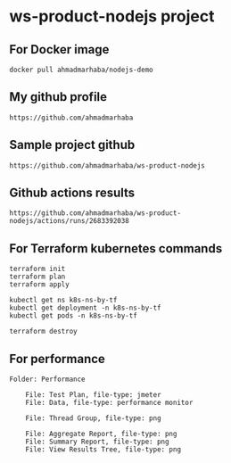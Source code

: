 # ws-product-nodejs project

## For Docker image

    docker pull ahmadmarhaba/nodejs-demo

## My github profile

    https://github.com/ahmadmarhaba

## Sample project github

    https://github.com/ahmadmarhaba/ws-product-nodejs

## Github actions results

    https://github.com/ahmadmarhaba/ws-product-nodejs/actions/runs/2683392038

## For Terraform kubernetes commands

    terraform init
    terraform plan
    terraform apply

    kubectl get ns k8s-ns-by-tf
    kubectl get deployment -n k8s-ns-by-tf
    kubectl get pods -n k8s-ns-by-tf

    terraform destroy

## For performance
    
    Folder: Performance

        File: Test Plan, file-type: jmeter
        File: Data, file-type: performance monitor

        File: Thread Group, file-type: png

        File: Aggregate Report, file-type: png
        File: Summary Report, file-type: png
        File: View Results Tree, file-type: png






